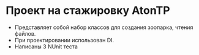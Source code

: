 # Проект на стажировку AtonTP

- Представляет собой набор классов для создания зоопарка, чтения файлов. 
- При проектировании использован DI. 
- Написаны 3 NUnit теста
